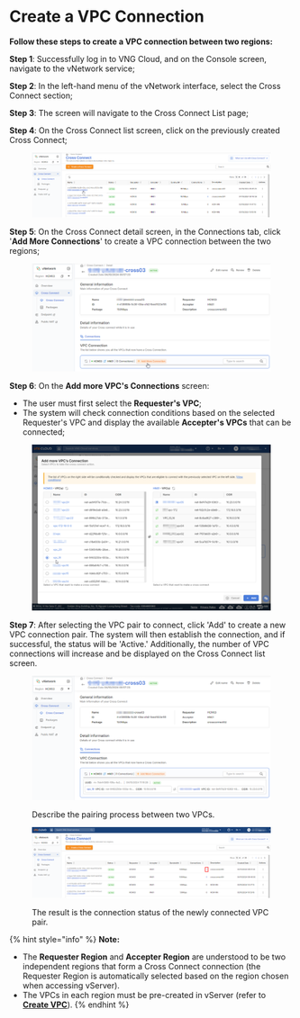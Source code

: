 # Create a VPC Connection

**Follow these steps to create a VPC connection between two regions:**

**Step 1**: Successfully log in to VNG Cloud, and on the Console screen, navigate to the vNetwork service;

**Step 2**: In the left-hand menu of the vNetwork interface, select the Cross Connect section;

**Step 3**: The screen will navigate to the Cross Connect List page;

**Step 4**: On the Cross Connect list screen, click on the previously created Cross Connect;

<figure><img src="../../.gitbook/assets/image (294).png" alt=""><figcaption></figcaption></figure>

**Step 5**: On the Cross Connect detail screen, in the Connections tab, click '**Add More Connections**' to create a VPC connection between the two regions;

<figure><img src="../../.gitbook/assets/image (295).png" alt=""><figcaption></figcaption></figure>

**Step 6**: On the **Add more VPC's Connections** screen:

* The user must first select the **Requester's VPC**;
* The system will check connection conditions based on the selected Requester's VPC and display the available **Accepter's VPCs** that can be connected;

<figure><img src="../../.gitbook/assets/image (296).png" alt=""><figcaption></figcaption></figure>

**Step 7**: After selecting the VPC pair to connect, click 'Add' to create a new VPC connection pair. The system will then establish the connection, and if successful, the status will be 'Active.' Additionally, the number of VPC connections will increase and be displayed on the Cross Connect list screen.

<figure><img src="../../.gitbook/assets/image (297).png" alt=""><figcaption><p>Describe the pairing process between two VPCs.</p></figcaption></figure>

<figure><img src="../../.gitbook/assets/image (298).png" alt=""><figcaption><p>The result is the connection status of the newly connected VPC pair.</p></figcaption></figure>

{% hint style="info" %}
**Note:**

* The **Requester Region** and **Accepter Region** are understood to be two independent regions that form a Cross Connect connection (the Requester Region is automatically selected based on the region chosen when accessing vServer).
* The VPCs in each region must be pre-created in vServer (refer to [**Create VPC**](../../vserver/compute-hcm03-1a/vpc/virtual-private-cloud-vpc.md)).
{% endhint %}
